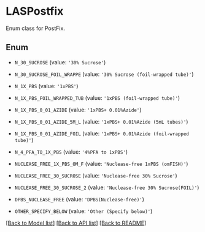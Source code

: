 # LASPostfix

Enum class for PostFix.

## Enum

* `N_30_SUCROSE` (value: `'30% Sucrose'`)

* `N_30_SUCROSE_FOIL_WRAPPE` (value: `'30% Sucrose (foil-wrapped tube)'`)

* `N_1X_PBS` (value: `'1xPBS'`)

* `N_1X_PBS_FOIL_WRAPPED_TUB` (value: `'1xPBS (foil-wrapped tube)'`)

* `N_1X_PBS_0_01_AZIDE` (value: `'1xPBS+ 0.01%Azide'`)

* `N_1X_PBS_0_01_AZIDE_5M_L` (value: `'1xPBS+ 0.01%Azide (5mL tubes)'`)

* `N_1X_PBS_0_01_AZIDE_FOIL` (value: `'1xPBS+ 0.01%Azide (foil-wrapped tube)'`)

* `N_4_PFA_TO_1X_PBS` (value: `'4%PFA to 1xPBS'`)

* `NUCLEASE_FREE_1X_PBS_OM_F` (value: `'Nuclease-free 1xPBS (omFISH)'`)

* `NUCLEASE_FREE_30_SUCROSE` (value: `'Nuclease-free 30% Sucrose'`)

* `NUCLEASE_FREE_30_SUCROSE_2` (value: `'Nuclease-free 30% Sucrose(FOIL)'`)

* `DPBS_NUCLEASE_FREE` (value: `'DPBS(Nuclease-free)'`)

* `OTHER_SPECIFY_BELOW` (value: `'Other (Specify below)'`)

[[Back to Model list]](../README.md#documentation-for-models) [[Back to API list]](../README.md#documentation-for-api-endpoints) [[Back to README]](../README.md)


